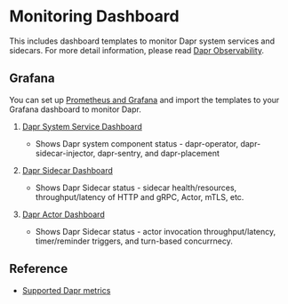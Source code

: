 # Monitoring Dashboard

This includes dashboard templates to monitor Dapr system services and sidecars. For more detail information, please read [Dapr Observability](https://docs.dapr.io/concepts/observability-concept/).

## Grafana

You can set up [Prometheus and Grafana](https://docs.dapr.io/operations/monitoring/prometheus/) and import the templates to your Grafana dashboard to monitor Dapr.

1. [Dapr System Service Dashboard](./grafana-system-services-dashboard.json)
    - Shows Dapr system component status - dapr-operator, dapr-sidecar-injector, dapr-sentry, and dapr-placement

2. [Dapr Sidecar Dashboard](./grafana-sidecar-dashboard.json)
    - Shows Dapr Sidecar status - sidecar health/resources, throughput/latency of HTTP and gRPC, Actor, mTLS, etc.

3. [Dapr Actor Dashboard](./grafana-actor-dashboard.json)
    - Shows Dapr Sidecar status - actor invocation throughput/latency, timer/reminder triggers, and turn-based concurrnecy.

## Reference

* [Supported Dapr metrics](../docs/development/dapr-metrics.md)
